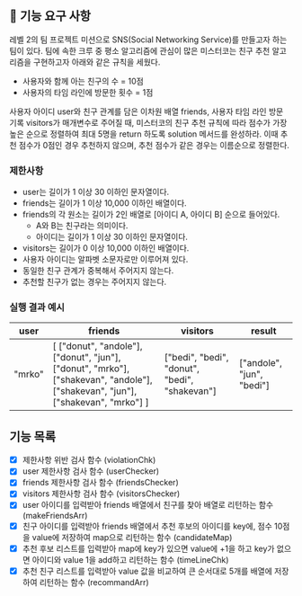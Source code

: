 ## 🚀 기능 요구 사항

레벨 2의 팀 프로젝트 미션으로 SNS(Social Networking Service)를 만들고자 하는 팀이 있다. 팀에 속한 크루 중 평소 알고리즘에 관심이 많은 미스터코는 친구 추천 알고리즘을 구현하고자 아래와 같은 규칙을 세웠다.

- 사용자와 함께 아는 친구의 수 = 10점
- 사용자의 타임 라인에 방문한 횟수 = 1점

사용자 아이디 user와 친구 관계를 담은 이차원 배열 friends, 사용자 타임 라인 방문 기록 visitors가 매개변수로 주어질 때, 미스터코의 친구 추천 규칙에 따라 점수가 가장 높은 순으로 정렬하여 최대 5명을 return 하도록 solution 메서드를 완성하라. 이때 추천 점수가 0점인 경우 추천하지 않으며, 추천 점수가 같은 경우는 이름순으로 정렬한다.

### 제한사항

- user는 길이가 1 이상 30 이하인 문자열이다.
- friends는 길이가 1 이상 10,000 이하인 배열이다.
- friends의 각 원소는 길이가 2인 배열로 [아이디 A, 아이디 B] 순으로 들어있다.
  - A와 B는 친구라는 의미이다.
  - 아이디는 길이가 1 이상 30 이하인 문자열이다.
- visitors는 길이가 0 이상 10,000 이하인 배열이다.
- 사용자 아이디는 알파벳 소문자로만 이루어져 있다.
- 동일한 친구 관계가 중복해서 주어지지 않는다.
- 추천할 친구가 없는 경우는 주어지지 않는다.

### 실행 결과 예시

| user   | friends                                                                                                                         | visitors                                      | result                    |
| ------ | ------------------------------------------------------------------------------------------------------------------------------- | --------------------------------------------- | ------------------------- |
| "mrko" | [ ["donut", "andole"], ["donut", "jun"], ["donut", "mrko"], ["shakevan", "andole"], ["shakevan", "jun"], ["shakevan", "mrko"] ] | ["bedi", "bedi", "donut", "bedi", "shakevan"] | ["andole", "jun", "bedi"] |

## 기능 목록

- [x] 제한사항 위반 검사 함수 (violationChk)
- [x] user 제한사항 검사 함수 (userChecker)
- [x] friends 제한사항 검사 함수 (friendsChecker)
- [x] visitors 제한사항 검사 함수 (visitorsChecker)
- [x] user 아이디를 입력받아 friends 배열에서 친구를 찾아 배열로 리턴하는 함수 (makeFriendsArr)
- [x] 친구 아이디를 입력받아 friends 배열에서 추천 후보의 아이디를 key에, 점수 10점을 value에 저장하여 map으로 리턴하는 함수 (candidateMap)
- [x] 추천 후보 리스트를 입력받아 map에 key가 있으면 value에 +1을 하고 key가 없으면 아이디와 value 1을 add하고 리턴하는 함수 (timeLineChk)
- [x] 추천 친구 리스트를 입력받아 value 값을 비교하여 큰 순서대로 5개를 배열에 저장하여 리턴하는 함수 (recommandArr)
